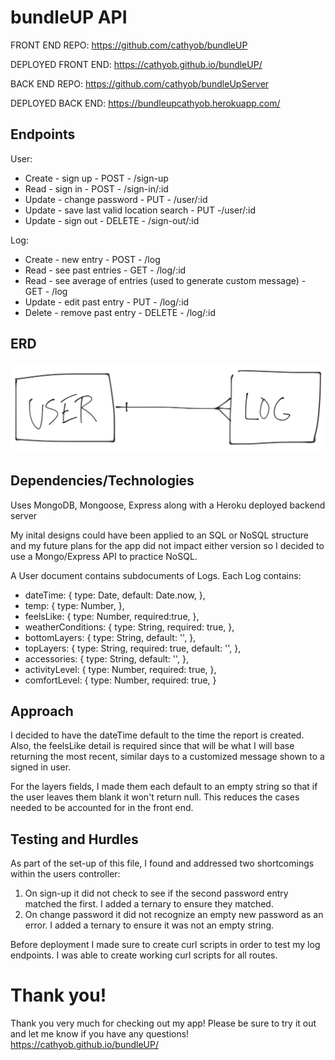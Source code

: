 # bundleUP API

FRONT END REPO: https://github.com/cathyob/bundleUP

DEPLOYED FRONT END: https://cathyob.github.io/bundleUP/

BACK END REPO: https://github.com/cathyob/bundleUpServer

DEPLOYED BACK END:  https://bundleupcathyob.herokuapp.com/

## Endpoints
User:
  * Create - sign up -  POST - /sign-up
  * Read - sign in - POST - /sign-in/:id
  * Update - change password - PUT - /user/:id
  * Update - save last valid location search - PUT -/user/:id
  * Update - sign out - DELETE - /sign-out/:id

Log:
  * Create - new entry - POST - /log
  * Read - see past entries - GET - /log/:id
  * Read - see average of entries (used to generate custom message) - GET - /log
  * Update - edit past entry - PUT - /log/:id
  * Delete - remove past entry - DELETE - /log/:id

## ERD
![alt text](https://raw.githubusercontent.com/cathyob/bundleUpServer/master/ERD.png "ERD")

## Dependencies/Technologies
Uses MongoDB, Mongoose, Express along with a Heroku deployed backend server

My inital designs could have been applied to an SQL or NoSQL structure and my future plans for the app did not impact either version so I decided to use a Mongo/Express API to practice NoSQL.

A User document contains subdocuments of Logs. Each Log contains:
- dateTime: { type: Date, default: Date.now, },
- temp: { type: Number, },
- feelsLike: { type: Number, required:true, },
- weatherConditions: { type: String, required: true, },
- bottomLayers: { type: String, default: '', },
- topLayers: { type: String, required: true, default: '', },
- accessories: { type: String, default: '', },
- activityLevel: { type: Number, required: true, },
- comfortLevel: { type: Number, required: true, }

## Approach
I decided to have the dateTime default to the time the report is created. Also, the feelsLike detail is required since that will be what I will base returning the most recent, similar days to a customized message shown to a signed in user.

For the layers fields, I made them each default to an empty string so that if the user leaves them blank it won't return null. This reduces the cases needed to be accounted for in the front end.

## Testing and Hurdles
As part of the set-up of this file, I found and addressed two shortcomings within the users controller:
1) On sign-up it did not check to see if the second password entry matched the first. I added a ternary to ensure they matched.
2) On change password it did not recognize an empty new password as an error. I added a ternary to ensure it was not an empty string.

Before deployment I made sure to create curl scripts in order to test my log endpoints. I was able to create working curl scripts for all routes.

# Thank you!
Thank you very much for checking out my app!
Please be sure to try it out and let me know if you have any questions!
https://cathyob.github.io/bundleUP/

